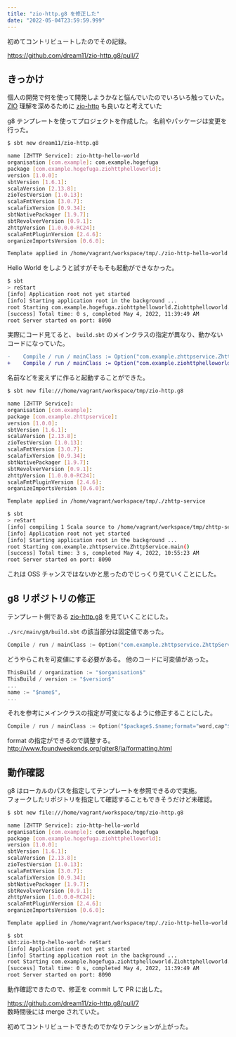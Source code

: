 ```yaml
---
title: "zio-http.g8 を修正した"
date: "2022-05-04T23:59:59.999"
---
```


初めてコントリビュートしたのでその記録。

https://github.com/dream11/zio-http.g8/pull/7


## きっかけ

個人の開発で何を使って開発しようかなと悩んでいたのでいろいろ触っていた。  
[ZIO](https://github.com/zio/zio) 理解を深めるために [zio-http](https://github.com/dream11/zio-http) も良いなと考えていた

g8 テンプレートを使ってプロジェクトを作成した。
名前やパッケージは変更を行った。

```sh
$ sbt new dream11/zio-http.g8

name [ZHTTP Service]: zio-http-hello-world
organisation [com.example]: com.example.hogefuga
package [com.example.hogefuga.ziohttphelloworld]:
version [1.0.0]:
sbtVersion [1.6.1]:
scalaVersion [2.13.8]:
zioTestVersion [1.0.13]:
scalaFmtVersion [3.0.7]:
scalafixVersion [0.9.34]:
sbtNativePackager [1.9.7]:
sbtRevolverVersion [0.9.1]:
zhttpVersion [1.0.0.0-RC24]:
scalaFmtPluginVersion [2.4.6]:
organizeImportsVersion [0.6.0]:

Template applied in /home/vagrant/workspace/tmp/./zio-http-hello-world

```

Hello World をしようと試すがそもそも起動ができなかった。

```sh
$ sbt
> reStart
[info] Application root not yet started
[info] Starting application root in the background ...
root Starting com.example.hogefuga.ziohttphelloworld.Ziohttphelloworld.main()
[success] Total time: 0 s, completed May 4, 2022, 11:39:49 AM
root Server started on port: 8090
```

実際にコード見てると、 `build.sbt` のメインクラスの指定が異なり、動かないコードになっていた。


```diff
-    Compile / run / mainClass := Option("com.example.zhttpservice.ZhttpService"),
+    Compile / run / mainClass := Option("com.example.ziohttphelloworld.Ziohttphelloworld"),
```

名前などを変えずに作ると起動することができた。

```sh
$ sbt new file:///home/vagrant/workspace/tmp/zio-http.g8

name [ZHTTP Service]:
organisation [com.example]:
package [com.example.zhttpservice]:
version [1.0.0]:
sbtVersion [1.6.1]:
scalaVersion [2.13.8]:
zioTestVersion [1.0.13]:
scalaFmtVersion [3.0.7]:
scalafixVersion [0.9.34]:
sbtNativePackager [1.9.7]:
sbtRevolverVersion [0.9.1]:
zhttpVersion [1.0.0.0-RC24]:
scalaFmtPluginVersion [2.4.6]:
organizeImportsVersion [0.6.0]:

Template applied in /home/vagrant/workspace/tmp/./zhttp-service

$ sbt
> reStart
[info] compiling 1 Scala source to /home/vagrant/workspace/tmp/zhttp-service/target/scala-2.13/classes ...
[info] Application root not yet started
[info] Starting application root in the background ...
root Starting com.example.zhttpservice.ZhttpService.main()
[success] Total time: 3 s, completed May 4, 2022, 10:55:23 AM
root Server started on port: 8090
```

これは OSS チャンスではないかと思ったのでじっくり見ていくことにした。


## g8 リポジトリの修正

テンプレート側である [zio-http.g8](https://github.com/dream11/zio-http.g8) を見ていくことにした。

`./src/main/g8/build.sbt` の該当部分は固定値であった。

```scala
Compile / run / mainClass := Option("com.example.zhttpservice.ZhttpService"),
```

どうやらこれを可変値にする必要がある。
他のコードに可変値があった。

```scala
ThisBuild / organization := "$organisation$"
ThisBuild / version := "$version$"
...
name := "$name$",
...
```

それを参考にメインクラスの指定が可変になるように修正することにした。

```scala
Compile / run / mainClass := Option("$package$.$name;format="word,cap"$"),
```

format の指定ができるので調整する。  
http://www.foundweekends.org/giter8/ja/formatting.html


## 動作確認

g8 はローカルのパスを指定してテンプレートを参照できるので実施。  
フォークしたリポジトリを指定して確認することもできそうだけど未確認。

```sh
$ sbt new file:///home/vagrant/workspace/tmp/zio-http.g8

name [ZHTTP Service]: zio-http-hello-world
organisation [com.example]: com.example.hogefuga
package [com.example.hogefuga.ziohttphelloworld]:
version [1.0.0]:
sbtVersion [1.6.1]:
scalaVersion [2.13.8]:
zioTestVersion [1.0.13]:
scalaFmtVersion [3.0.7]:
scalafixVersion [0.9.34]:
sbtNativePackager [1.9.7]:
sbtRevolverVersion [0.9.1]:
zhttpVersion [1.0.0.0-RC24]:
scalaFmtPluginVersion [2.4.6]:
organizeImportsVersion [0.6.0]:

Template applied in /home/vagrant/workspace/tmp/./zio-http-hello-world

$ sbt
sbt:zio-http-hello-world> reStart
[info] Application root not yet started
[info] Starting application root in the background ...
root Starting com.example.hogefuga.ziohttphelloworld.Ziohttphelloworld.main()
[success] Total time: 0 s, completed May 4, 2022, 11:39:49 AM
root Server started on port: 8090
```

動作確認できたので、修正を commit して PR に出した。

https://github.com/dream11/zio-http.g8/pull/7  
数時間後には merge されていた。

初めてコントリビュートできたのでかなりテンションが上がった。
